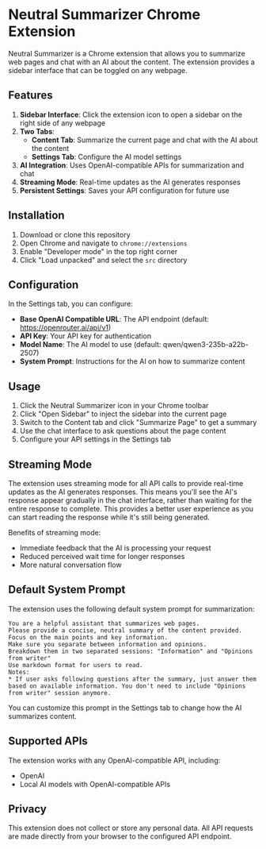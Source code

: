# Neutral Summarizer Chrome Extension

Neutral Summarizer is a Chrome extension that allows you to summarize web pages and chat with an AI about the content. The extension provides a sidebar interface that can be toggled on any webpage.

## Features

1. **Sidebar Interface**: Click the extension icon to open a sidebar on the right side of any webpage
2. **Two Tabs**:
   - **Content Tab**: Summarize the current page and chat with the AI about the content
   - **Settings Tab**: Configure the AI model settings
3. **AI Integration**: Uses OpenAI-compatible APIs for summarization and chat
4. **Streaming Mode**: Real-time updates as the AI generates responses
5. **Persistent Settings**: Saves your API configuration for future use

## Installation

1. Download or clone this repository
2. Open Chrome and navigate to `chrome://extensions`
3. Enable "Developer mode" in the top right corner
4. Click "Load unpacked" and select the `src` directory

## Configuration

In the Settings tab, you can configure:

- **Base OpenAI Compatible URL**: The API endpoint (default: https://openrouter.ai/api/v1)
- **API Key**: Your API key for authentication
- **Model Name**: The AI model to use (default: qwen/qwen3-235b-a22b-2507)
- **System Prompt**: Instructions for the AI on how to summarize content

## Usage

1. Click the Neutral Summarizer icon in your Chrome toolbar
2. Click "Open Sidebar" to inject the sidebar into the current page
3. Switch to the Content tab and click "Summarize Page" to get a summary
4. Use the chat interface to ask questions about the page content
5. Configure your API settings in the Settings tab

## Streaming Mode

The extension uses streaming mode for all API calls to provide real-time updates as the AI generates responses. This means you'll see the AI's response appear gradually in the chat interface, rather than waiting for the entire response to complete. This provides a better user experience as you can start reading the response while it's still being generated.

Benefits of streaming mode:
- Immediate feedback that the AI is processing your request
- Reduced perceived wait time for longer responses
- More natural conversation flow

## Default System Prompt

The extension uses the following default system prompt for summarization:

```
You are a helpful assistant that summarizes web pages. 
Please provide a concise, neutral summary of the content provided. 
Focus on the main points and key information.
Make sure you separate between information and opinions.
Breakdown them in two separated sessions: "Information" and "Opinions from writer"
Use markdown format for users to read.
Notes:
* If user asks following questions after the summary, just answer them based on available information. You don't need to include "Opinions from writer" session anymore.
```

You can customize this prompt in the Settings tab to change how the AI summarizes content.

## Supported APIs

The extension works with any OpenAI-compatible API, including:

- OpenAI
- Local AI models with OpenAI-compatible APIs

## Privacy

This extension does not collect or store any personal data. All API requests are made directly from your browser to the configured API endpoint.
